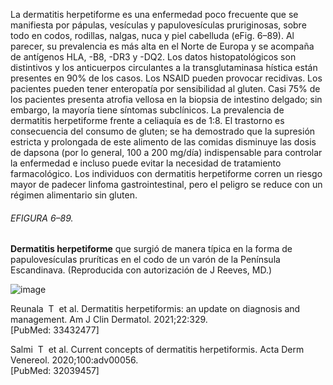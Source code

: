 La dermatitis herpetiforme es una enfermedad poco frecuente que se manifiesta por pápulas, vesículas y papulovesículas pruriginosas, sobre todo en codos, rodillas, nalgas, nuca y piel cabelluda (eFig. 6–89). Al parecer, su prevalencia es más alta en el Norte de Europa y se acompaña de antígenos HLA, -B8, -DR3 y -DQ2. Los datos histopatológicos son distintivos y los anticuerpos circulantes a la transglutaminasa hística están presentes en 90% de los casos. Los NSAID pueden provocar recidivas. Los pacientes pueden tener enteropatía por sensibilidad al gluten. Casi 75% de los pacientes presenta atrofia vellosa en la biopsia de intestino delgado; sin embargo, la mayoría tiene síntomas subclínicos. La prevalencia de dermatitis herpetiforme frente a celiaquía es de 1:8. El trastorno es consecuencia del consumo de gluten; se ha demostrado que la supresión estricta y prolongada de este alimento de las comidas disminuye las dosis de dapsona (por lo general, 100 a 200 mg/día) indispensable para controlar la enfermedad e incluso puede evitar la necesidad de tratamiento farmacológico. Los individuos con dermatitis herpetiforme corren un riesgo mayor de padecer linfoma gastrointestinal, pero el peligro se reduce con un régimen alimentario sin gluten.

###### EFIGURA 6–89.

**Dermatitis herpetiforme** que surgió de manera típica en la forma de papulovesículas pruríticas en el codo de un varón de la Península Escandinava. (Reproducida con autorización de J Reeves, MD.)

![image](https://mgh.silverchair-cdn.com/mgh/content_public/book/3323/amed.cmdt23_ch6_ef089-1_1682436395.00977.png?Expires=1693243019&Signature=DtG4~JPMdxdEzHZkuiCMGbbjOgrJaKTRFCWcUcQw5HdHyOQ4Aw3nVqe-XiSRk97cKMfTERYaRLflcQLNfIBxMsLORuDWJHlCP2ygcGxo2WMIS9R9jJBnbl8Q-y0i69-Auxtlf2TRjh7bKFdUWx3Y1arcTQ2bSwxC0Qusmf2lLeGozaiqpHRp3gGwOz80B9BdtzlNrJcZddTJ17pDD8D2lmtt9FKlFH1JsdtPmXsiC~tgANd-IwpOKO1sWnN-fp6C1E4s4Ik9CGDFzsh37gYh4wRsh~ekH51IVWij8hjl9Ih~sqGoe6~TnP2CPC-pdHHlw7VVSpnzAJVnq71YqnZc2w__&Key-Pair-Id=APKAIE5G5CRDK6RD3PGA)

Reunala  T  et al. Dermatitis herpetiformis: an update on diagnosis and management. Am J Clin Dermatol. 2021;22:329.  
[PubMed: 33432477]    

Salmi  T  et al. Current concepts of dermatitis herpetiformis. Acta Derm Venereol. 2020;100:adv00056.  
[PubMed: 32039457]